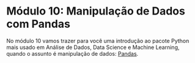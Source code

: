 # Módulo 10: Manipulação de Dados com Pandas

No módulo 10 vamos trazer para você uma introdução ao pacote Python mais usado em Análise de Dados, Data Science e Machine Learning, quando o assunto é manipulação de dados: [Pandas](https://pandas.pydata.org/docs).